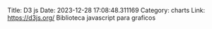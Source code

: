 Title: D3 js
Date: 2023-12-28 17:08:48.311169
Category: charts
Link: https://d3js.org/
Biblioteca javascript para graficos
